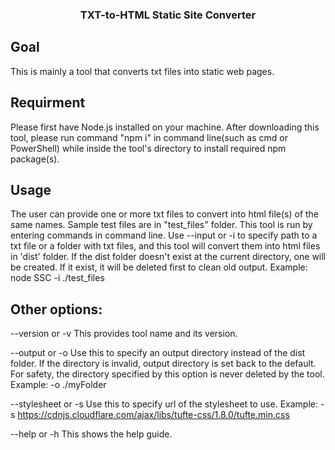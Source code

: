 <h3 align="center">TXT-to-HTML Static Site Converter</h3>

## Goal
This is mainly a tool that converts txt files into static web pages.

## Requirment
Please first have Node.js installed on your machine. After downloading this tool, please run command "npm i" in command line(such as cmd or PowerShell) while inside the tool's directory to install required npm package(s).

## Usage
The user can provide one or more txt files to convert into html file(s) of the same names.
Sample test files are in "test_files" folder.
This tool is run by entering commands in command line.
Use --input or -i to specify path to a txt file or a folder with txt files, and this tool will convert them into html files in 'dist' folder.
If the dist folder doesn't exist at the current directory, one will be created. If it exist, it will be deleted first to clean old output.
Example: node SSC -i ./test_files

## Other options:
--version or -v
This provides tool name and its version.

--output or -o
Use this to specify an output directory instead of the dist folder. If the directory is invalid, output directory is set back to the default.
For safety, the directory specified by this option is never deleted by the tool.
Example: -o ./myFolder

--stylesheet or -s
Use this to specify url of the stylesheet to use.
Example: -s https://cdnjs.cloudflare.com/ajax/libs/tufte-css/1.8.0/tufte.min.css

--help or -h
This shows the help guide.
